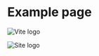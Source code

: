 # Example page

![Vite logo](/vitepress-starter-kit/assets/vite.svg)

![Site logo](/vitepress-starter-kit/assets/logo.svg)
